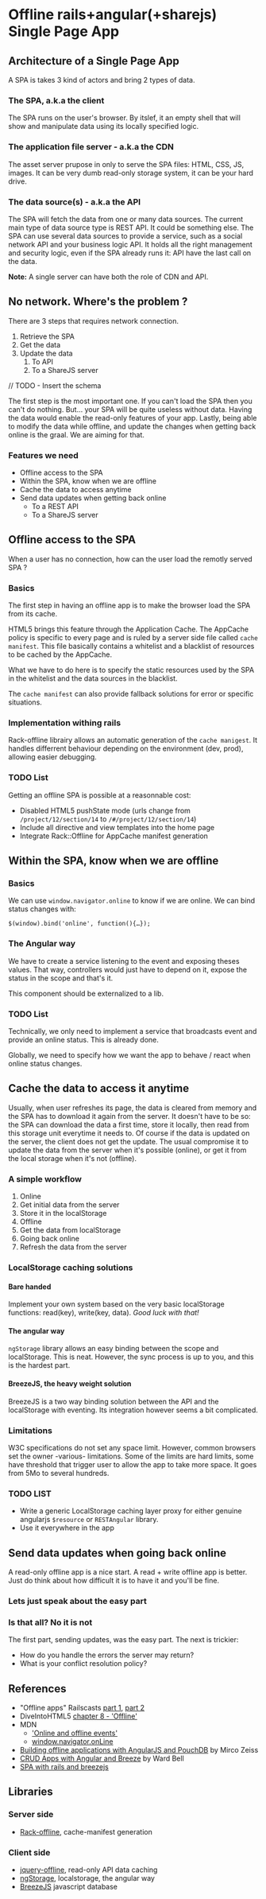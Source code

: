 # Offline rails+angular(+sharejs) Single Page App

## Architecture of a Single Page App

A SPA is takes 3 kind of actors and bring 2 types of data.

### The SPA, a.k.a the client

The SPA runs on the user's browser. By itslef, it an empty shell that will show and manipulate data using its locally specified logic.

### The application file server - a.k.a the CDN
The asset server prupose in only to serve the SPA files: HTML, CSS, JS, images. It can be very dumb read-only storage system, it can be your hard drive.

### The data source(s) - a.k.a the API

The SPA will fetch the data from one or many data sources. The current main type of data source type is REST API. It could be something else. The SPA can use several data sources to provide a service, such as a social network API and your business logic API. It holds all the right management and security logic, even if the SPA already runs it: API have the last call on the data.

**Note:** A single server can have both the role of CDN and API.

## No network. Where's the problem ?

There are 3 steps that requires network connection.

1. Retrieve the SPA
2. Get the data
3. Update the data
	1. To API
	2. To a ShareJS server

// TODO - Insert the schema

The first step is the most important one. If you can't load the SPA then you can't do nothing. But… your SPA will be quite useless without data. Having the data would enable the read-only features of your app. Lastly, being able to modify the data while offline, and update the changes when getting back online is the graal. We are aiming for that.


### Features we need

* Offline access to the SPA
* Within the SPA, know when we are offline
* Cache the data to access anytime
* Send data updates when getting back online
	* To a REST API
	* To a ShareJS server

## Offline access to the SPA

When a user has no connection, how can the user load the remotly served SPA ?

### Basics
The first step in having an offline app is to make the browser load the SPA from its cache.

HTML5 brings this feature through the Application Cache. The AppCache policy is specific to every page and is ruled by a server side file called `cache manifest`. This file basically contains a whitelist and a blacklist of resources to be cached by the AppCache.

What we have to do here is to specify the static resources used by the SPA in the whitelist and the data sources in the blacklist.

The `cache manifest` can also provide fallback solutions for error or specific situations.

### Implementation withing rails
Rack-offline librairy allows an automatic generation of the `cache manigest`. It handles differrent behaviour depending on the environment (dev, prod), allowing easier debugging.

### TODO List

Getting an offline SPA is possible at a reasonnable cost:

* Disabled HTML5 pushState mode (urls change from `/project/12/section/14` to `/#/project/12/section/14`)
* Include all directive and view templates into the home page
* Integrate Rack::Offline for AppCache manifest generation

## Within the SPA, know when we are offline
### Basics

We can use `window.navigator.online` to know if we are online.
We can bind status changes with:

````
$(window).bind('online', function(){…});
````

### The Angular way

We have to create a service listening to the event and exposing theses values. That way, controllers would just have to depend on it, expose the status in the scope and that's it.

This component should be externalized to a lib.

### TODO List
Technically, we only need to implement a service that broadcasts event and provide an online status. This is already done.

Globally, we need to specify how we want the app to behave / react when online status changes.

## Cache the data to access it anytime

Usually, when user refreshes its page, the data is cleared from memory and the SPA has to download it again from the server. It doesn't have to be so: the SPA can download the data a first time, store it locally, then read from this storage unit everytime it needs to. Of course if the data is updated on the server, the client does not get the update. The usual compromise it to  update the data from the server when it's possible (online), or get it from the local storage when it's not (offline).

### A simple workflow

1. Online
  2. Get initial data from the server
  1. Store it in the localStorage
1. Offline
  2. Get the data from localStorage
2. Going back online
  3. Refresh the data from the server

### LocalStorage caching solutions

#### Bare handed

Implement your own system based on the very basic localStorage functions: read(key), write(key, data). _Good luck with that!_

#### The angular way

`ngStorage` library allows an easy binding between the scope and localStorage. This is neat. However, the sync process is up to you, and this is the hardest part.

#### BreezeJS, the heavy weight solution

BreezeJS is a two way binding solution between the API and the localStorage with eventing. Its integration however seems a bit complicated.

### Limitations

W3C specifications do not set any space limit. However, common browsers set the owner -various- limitations. Some of the limits are hard limits, some have threshold that trigger user to allow the app to take more space. It goes from 5Mo to several hundreds.

### TODO LIST

* Write a generic LocalStorage caching layer proxy for either genuine angularjs `$resource` or `RESTAngular` library.
* Use it everywhere in the app

## Send data updates when going back online
A read-only offline app is a nice start. A read + write offline app is better. Just do think about how difficult it is to have it and you'll be fine.

### Lets just speak about the easy part

### Is that all? No it is not
The first part, sending updates, was the easy part. The next is trickier:

* How do you handle the errors the server may return?
* What is your conflict resolution policy?

## References

* "Offline apps" Railscasts [part 1](http://railscasts.com/episodes/247-offline-apps-part-1), [part 2](http://railscasts.com/episodes/247-offline-apps-part-1)
* DiveIntoHTML5 [chapter 8 - 'Offline'](http://diveintohtml5.info/offline.html)
* MDN
  * ['Online and offline events'](https://developer.mozilla.org/en/docs/Online_and_offline_events)
  * [window.navigator.onLine](https://developer.mozilla.org/en-US/docs/Web/API/NavigatorOnLine.onLine)
* [Building offline applications with AngularJS and PouchDB](http://mircozeiss.com/building-offline-applications-with-angularjs-and-pouchdb/) by Mirco Zeiss
* [CRUD Apps with Angular and Breeze](http://www.youtube.com/watch?v=P2ErSQj3SN8&feature=player_profilepage) by Ward Bell
* [SPA with rails and breezejs](http://www.breezejs.com/samples/intro-spa-ruby)

## Libraries

### Server side

* [Rack-offline](https://github.com/wycats/rack-offline), cache-manifest generation

### Client side

* [jquery-offline](https://github.com/wycats/jquery-offline), read-only API data caching
* [ngStorage](https://github.com/gsklee/ngStorage), localstorage, the angular way
* [BreezeJS](http://www.breezejs.com/) javascript database
